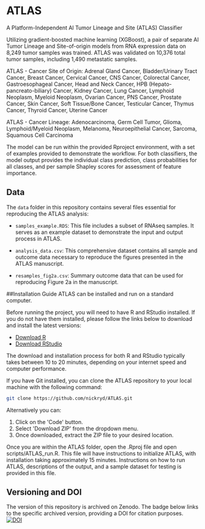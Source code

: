 # ATLAS
A Platform-Independent AI Tumor Lineage and Site (ATLAS) Classifier

Utilizing gradient-boosted machine learning (XGBoost), a pair of separate AI Tumor Lineage and Site-of-origin models from RNA expression data on 8,249 tumor samples was trained. ATLAS was validated on 10,376 total tumor samples, including 1,490 metastatic samples.

ATLAS - Cancer Site of Origin: Adrenal Gland Cancer, Bladder/Urinary Tract Cancer, Breast Cancer, Cervical Cancer, CNS Cancer, Colorectal Cancer, Gastroesophageal Cancer, Head and Neck Cancer, HPB (Hepato-pancreato-biliary) Cancer, Kidney Cancer, Lung Cancer, Lymphoid Neoplasm, Myeloid Neoplasm, Ovarian Cancer, PNS Cancer, Prostate Cancer, Skin Cancer, Soft Tissue/Bone Cancer, Testicular Cancer, Thymus Cancer, Thyroid Cancer, Uterine Cancer

ATLAS - Cancer Lineage: Adenocarcinoma, Germ Cell Tumor, Glioma, Lymphoid/Myeloid Neoplasm, Melanoma, Neuroepithelial Cancer, Sarcoma, Squamous Cell Carcinoma

The model can be run within the provided Rproject environment, with a set of examples provided to demonstrate the workflow. For both classifiers, the model output provides the individual class prediction, class probabilities for all classes, and per sample Shapley scores for assessment of  feature importance.

## Data

The `data` folder in this repository contains several files essential for reproducing the ATLAS analysis:

- `samples_example.RDS`: This file includes a subset of RNAseq samples. It serves as an example dataset to demonstrate the input and output process in ATLAS.

- `analysis_data.csv`: This comprehensive dataset contains all sample and outcome data necessary to reproduce the figures presented in the ATLAS manuscript.

- `resamples_fig2a.csv`: Summary outcome data that can be used for reproducing Figure 2a in the manuscript.

##Installation Guide
ATLAS can be installed and run on a standard computer.

Before running the project, you will need to have R and RStudio installed. If you do not have them installed, please follow the links below to download and install the latest versions:

- [Download R](https://cran.r-project.org/)
- [Download RStudio](https://www.rstudio.com/products/rstudio/download/)

The download and installation process for both R and RStudio typically takes between 10 to 20 minutes, depending on your internet speed and computer performance.

If you have Git installed, you can clone the ATLAS repository to your local machine with the following command:

```bash
git clone https://github.com/nickryd/ATLAS.git
```

Alternatively you can:
1. Click on the 'Code' button.
2. Select 'Download ZIP' from the dropdown menu.
3. Once downloaded, extract the ZIP file to your desired location.

Once you are within the ATLAS folder, open the .Rproj file and open scripts/ATLAS_run.R. This file will have instructions to initialize ATLAS, with installation taking approximately 15 minutes. Instructions on how to run ATLAS, descriptions of the output, and a sample dataset for testing is provided in this file.

## Versioning and DOI
The version of this repository is archived on Zenodo. The badge below links to the specific archived version, providing a DOI for citation purposes.
[![DOI](https://zenodo.org/badge/726159209.svg)](https://zenodo.org/doi/10.5281/zenodo.10519785)